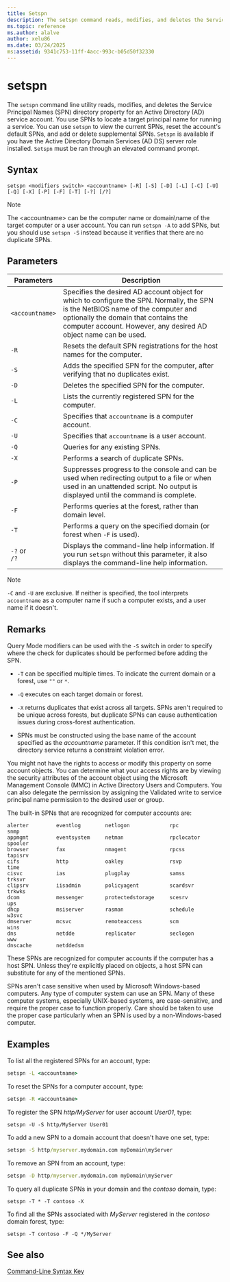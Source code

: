 ```yaml
---
title: Setspn
description: The setspn command reads, modifies, and deletes the Service Principal Names (SPN) directory property for an Active Directory service account.
ms.topic: reference
ms.author: alalve
author: xelu86
ms.date: 03/24/2025
ms:assetid: 9341c753-11ff-4acc-993c-b05d50f32330
---
```


# setspn

The `setspn` command line utility reads, modifies, and deletes the Service Principal Names (SPN) directory property for an Active Directory (AD) service account. You use SPNs to locate a target principal name for running a service. You can use `setspn` to view the current SPNs, reset the account's default SPNs, and add or delete supplemental SPNs. `Setspn` is available if you have the Active Directory Domain Services (AD DS) server role installed. `Setspn` must be ran through an elevated command prompt.

## Syntax

```
setspn <modifiers switch> <accountname> [-R] [-S] [-D] [-L] [-C] [-U] [-Q] [-X] [-P] [-F] [-T] [-?] [/?]
```

> [!NOTE]
> The \<accountname> can be the computer name or domain\\name of the target computer or a user account. You can run `setspn -A` to add SPNs, but you should use `setspn -S` instead because it verifies that there are no duplicate SPNs.

## Parameters

| Parameters | Description |
|--|--|
| `<accountname>` | Specifies the desired AD account object for which to configure the SPN. Normally, the SPN is the NetBIOS name of the computer and optionally the domain that contains the computer account. However, any desired AD object name can be used. |
| `-R` | Resets the default SPN registrations for the host names for the computer. |
| `-S` | Adds the specified SPN for the computer, after verifying that no duplicates exist. |
| `-D` | Deletes the specified SPN for the computer. |
| `-L` | Lists the currently registered SPN for the computer. |
| `-C` | Specifies that `accountname` is a computer account. |
| `-U` | Specifies that `accountname` is a user account. |
| `-Q` | Queries for any existing SPNs. |
| `-X` | Performs a search of duplicate SPNs. |
| `-P` | Suppresses progress to the console and can be used when redirecting output to a file or when used in an unattended script. No output is displayed until the command is complete. |
| `-F` | Performs queries at the forest, rather than domain level. |
| `-T` | Performs a query on the specified domain (or forest when `-F` is used). |
| `-?` or <br>`/?` | Displays the command-line help information. If you run `setspn` without this parameter, it also displays the command-line help information. |

> [!NOTE]
> `-C` and `-U` are exclusive. If neither is specified, the tool interprets `accountname` as a computer name if such a computer exists, and a user name if it doesn't.

## Remarks

Query Mode modifiers can be used with the `-S` switch in order to specify where the check for duplicates should be performed before adding the SPN.

- `-T` can be specified multiple times. To indicate the current domain or a forest, use `""` or `*`.

- `-Q` executes on each target domain or forest.

- `-X` returns duplicates that exist across all targets. SPNs aren't required to be unique across forests, but duplicate SPNs can cause authentication issues during cross-forest authentication.

- SPNs must be constructed using the base name of the account specified as the _accountname_ parameter. If this condition isn't met, the directory service returns a constraint violation error.

You might not have the rights to access or modify this property on some account objects. You can determine what your access rights are by viewing the security attributes of the account object using the Microsoft Management Console (MMC) in Active Directory Users and Computers. You can also delegate the permission by assigning the Validated write to service principal name permission to the desired user or group.

The built-in SPNs that are recognized for computer accounts are:

```
alerter         eventlog        netlogon             rpc            snmp
appmgmt         eventsystem     netman               rpclocator     spooler
browser         fax             nmagent              rpcss          tapisrv
cifs            http            oakley               rsvp           time
cisvc           ias             plugplay             samss          trksvr
clipsrv         iisadmin        policyagent          scardsvr       trkwks
dcom            messenger       protectedstorage     scesrv         ups
dhcp            msiserver       rasman               schedule       w3svc
dmserver        mcsvc           remoteaccess         scm            wins
dns             netdde          replicator           seclogon       www
dnscache        netddedsm
```

These SPNs are recognized for computer accounts if the computer has a host SPN. Unless they're explicitly placed on objects, a host SPN can substitute for any of the mentioned SPNs.

SPNs aren't case sensitive when used by Microsoft Windows-based computers. Any type of computer system can use an SPN. Many of these computer systems, especially UNIX-based systems, are case-sensitive, and require the proper case to function properly. Care should be taken to use the proper case particularly when an SPN is used by a non-Windows-based computer.

## Examples

To list all the registered SPNs for an account, type:

```cmd
setspn -L <accountname>
```

To reset the SPNs for a computer account, type:

```cmd
setspn -R <accountname>
```

To register the SPN _http/MyServer_ for user account _User01_, type:

```
setspn -U -S http/MyServer User01
```

To add a new SPN to a domain account that doesn't have one set, type:

```cmd
setspn -S http/myserver.mydomain.com myDomain\myServer
```

To remove an SPN from an account, type:

```cmd
setspn -D http/myserver.mydomain.com myDomain\myServer
```

To query all duplicate SPNs in your domain and the _contoso_ domain, type:

```
setspn -T * -T contoso -X
```

To find all the SPNs associated with _MyServer_ registered in the _contoso_ domain forest, type:

```
setspn -T contoso -F -Q */MyServer
```

## See also

[Command-Line Syntax Key](/windows-server/administration/windows-commands/command-line-syntax-key)
